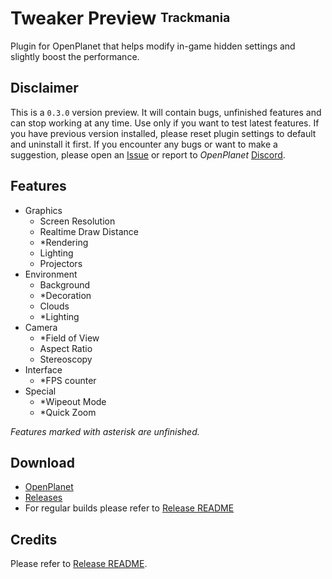 # Tweaker Preview <sup><sub>Trackmania</sub></sup>
Plugin for OpenPlanet that helps modify in-game hidden settings and slightly boost the performance.

## Disclaimer
This is a `0.3.0` version preview. It will contain bugs, unfinished features and can stop working at any time. Use only if you want to test latest features. If you have previous version installed, please reset plugin settings to default and uninstall it first. If you encounter any bugs or want to make a suggestion, please open an [Issue](https://gitlab.com/fentrasLABS/openplanet/tweaker/-/issues) or report to *OpenPlanet* [Discord](https://openplanet.dev/link/discord).

## Features
* Graphics
    * Screen Resolution
    * Realtime Draw Distance
    * *Rendering
    * Lighting
    * Projectors
* Environment
    * Background
	* *Decoration
    * Clouds
    * *Lighting
* Camera
    * *Field of View
    * Aspect Ratio
    * Stereoscopy
* Interface
    * *FPS counter
* Special
    * *Wipeout Mode
    * *Quick Zoom

*Features marked with asterisk are unfinished.*

## Download
* [OpenPlanet](https://openplanet.nl/files/221)
* [Releases](https://gitlab.com/fentrasLABS/openplanet/tweaker/-/releases)
* For regular builds please refer to [Release README](_RELEASE/README.md)

## Credits
Please refer to [Release README](_RELEASE/README.md).
